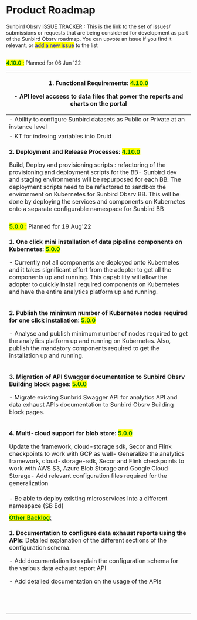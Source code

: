 # Product Roadmap

Sunbird Obsrv [ISSUE TRACKER](https://github.com/Sunbird-Lern/Community/issues) : This is the link to the set of issues/ submissions or requests that are being considered for development as part of the Sunbird Obsrv roadmap. You can upvote an issue if you find it relevant, or <mark style="color:blue;">add a new issue</mark> to the list

\
&#x20;      <mark style="color:green;">**4.10.0 :**</mark> Planned for 06 Jun '22

| <p><strong>1. Functional Requirements:  </strong><mark style="color:green;"><strong>4.10.0</strong></mark></p><p><strong>-</strong> API level accsess to data files that power the reports and charts on the portal</p>                                                                                                                                                                                                                                                                                                                                      |
| ------------------------------------------------------------------------------------------------------------------------------------------------------------------------------------------------------------------------------------------------------------------------------------------------------------------------------------------------------------------------------------------------------------------------------------------------------------------------------------------------------------------------------------------------------------ |
| - Ability to configure Sunbird datasets as Public or Private at an instance level                                                                                                                                                                                                                                                                                                                                                                                                                                                                            |
| - KT for indexing variables into Druid                                                                                                                                                                                                                                                                                                                                                                                                                                                                                                                       |
| <p><strong>2. Deployment and Release Processes: </strong><mark style="color:green;"><strong>4.10.0</strong></mark></p><p>Build, Deploy and provisioning scripts : refactoring of the provisioning and deployment scripts for the BB- Sunbird dev and staging environments will be repurposed for each BB. The deployment scripts need to be refactored to sandbox the environment on Kubernetes for Sunbird Obsrv BB. This will be done by deploying the services and components on Kubernetes onto a separate configurable namespace for Sunbird BB<br></p> |
|                                                                                                                                                                                                                                                                                                                                                                                                                                                                                                                                                              |
| <mark style="color:green;">**5.0.0 :**</mark> Planned for 19 Aug'22                                                                                                                                                                                                                                                                                                                                                                                                                                                                                          |
| <p><strong>1. One click mini installation of data pipeline components on Kubernetes:  </strong><mark style="color:green;"><strong>5.0.0</strong></mark></p><p><strong>-</strong> Currently not all components are deployed onto Kubernetes and it takes significant effort from the adopter to get all the components up and running. This capability will allow the adopter to quickly install required components on Kubernetes and have the entire analytics platform up and running.</p>                                                                 |
| <p><strong>2. Publish the minimum number of Kubernetes nodes required for one click installation: </strong><mark style="color:green;"><strong>5.0.0</strong></mark></p><p>- Analyse and publish minimum number of nodes required to get the analytics platform up and running on Kubernetes. Also, publish the mandatory components required to get the installation up and running.</p>                                                                                                                                                                     |
| <p><strong>3. Migration of API Swagger documentation to Sunbird Obsrv Building block pages: </strong><mark style="color:green;"><strong>5.0.0</strong></mark></p><p>- Migrate existing Sunbrid Swagger API for analytics API and data exhaust APIs documentation to Sunbird Obsrv Building block pages.</p>                                                                                                                                                                                                                                                  |
| <p><strong>4. Multi-cloud support for blob store:</strong> <mark style="color:green;"><strong>5.0.0</strong></mark></p><p>Update the framework, cloud-storage sdk, Secor and Flink checkpoints to work with GCP as well- Generalize the analytics framework, cloud-storage-sdk, Secor and Flink checkpoints to work with AWS S3, Azure Blob Storage and Google Cloud Storage- Add relevant configuration files required for the generalization<br></p>                                                                                                       |
| - Be able to deploy existing microservices into a different namespace (SB Ed)                                                                                                                                                                                                                                                                                                                                                                                                                                                                                |
|                                                                                                                                                                                                                                                                                                                                                                                                                                                                                                                                                              |
| <mark style="color:green;">****</mark>[<mark style="color:green;">**Other Backlog**</mark>**:**](https://project-sunbird.atlassian.net/issues/?filter=12538)****                                                                                                                                                                                                                                                                                                                                                                                             |
| <p><strong>1. Documentation to configure data exhaust reports using the APIs:</strong> Detailed explanation of the different sections of the configuration schema.</p><p>- Add documentation to explain the configuration schema for the various data exhaust report API</p><p>- Add detailed documentation on the usage of the APIs</p>                                                                                                                                                                                                                     |
| <p><br></p>                                                                                                                                                                                                                                                                                                                                                                                                                                                                                                                                                  |
